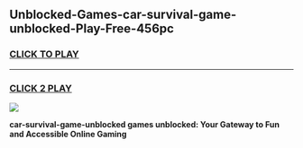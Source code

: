 
## Unblocked-Games-car-survival-game-unblocked-Play-Free-456pc
<h3>
<a href="https://premium76.site?title=car-survival-game-unblocked&ref=12A">CLICK TO PLAY</a></h3>
<hr>

<h3>
<a href="https://premium76.site?title=car-survival-game-unblocked&ref=12A">CLICK 2 PLAY</a>
  
</h3>

<a href="https://premium76.site?title=car-survival-game-unblocked&ref=12A"><img src="https://clearcache.store/games.png"></a>


**car-survival-game-unblocked games unblocked: Your Gateway to Fun and Accessible Online Gaming**
